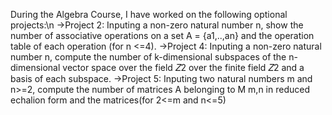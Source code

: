 During the Algebra Course, I have worked on the following optional projects:\n
->Project 2: Inputing a non-zero natural number n, show the number of associative operations on a set A = {a1,..,an} and the operation table of each operation (for n <=4).
->Project 4: Inputing a non-zero natural number n, compute the number of k-dimensional subspaces of the n-dimensional vector space over the field 𝑍2 over the finite field 𝑍2 and a basis of each subspace.
->Project 5: Inputing two natural numbers m and n>=2, compute the number of matrices A belonging to M m,n in reduced echalion form and the matrices(for 2<=m and n<=5)
